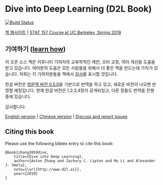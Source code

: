# Dive into Deep Learning (D2L Book)

[![Build Status](http://ci.d2l.ai/job/ko/job/master/badge/icon)](http://ci.d2l.ai/job/ko/job/master/)

[책 웹사이트](http://ko.d2l.ai/) | [STAT 157 Course at UC Berkeley, Spring 2019](http://courses.d2l.ai/berkeley-stat-157/index.html)

## 기여하기 ([learn how](http://ko.d2l.ai/chapter_appendix/how-to-contribute.html))

이 오픈 소스 책은 커뮤니티 기여자의 교육학적인 제안, 오타 교정, 여러 개선을 도움을 받고 있습니다. 여러분의 도움은 모든 사람들을 위해서 더 좋은 책을 만드는데 가치가 있습니다. 저희는 각 기여자분들을 책에서 [감사](https://ko.d2l.ai/chapter_preface/preface.html#%EA%B0%90%EC%82%AC%EC%9D%98-%EA%B8%80)를 표시할 것입니다.

한글 버전은 [영문책 버전 0.5.0](https://github.com/d2l-ai/d2l-en/releases/tag/v0.5.0)을 기반으로 번역을 하고 있고, 새로운 버전이 나오면 반영할 예정입니다. 현재 한글 버전은 1,2,3,4장이 공개되었고, 다른 장들도 번역을 진행 중에 있습니다.

감사합니다.

[English version](https://github.com/d2l-ai/d2l-en) | [Chinese version](https://github.com/d2l-ai/d2l-zh) | [Discuss and report issues](https://github.com/d2l-ai/d2l-ko/issues/)

## Citing this book

Please use the following bibtex entry to cite this book:

```
@book{zhang2019dive,
    title={Dive into Deep Learning},
    author={Aston Zhang and Zachary C. Lipton and Mu Li and Alexander J. Smola},
    note={\url{http://www.d2l.ai}},
    year={2019}
}
```

